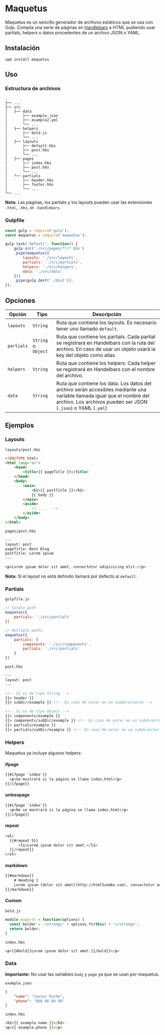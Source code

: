 # Maquetus

Maquetus es un sencillo generador de archivos estáticos que se usa con Gulp. Compila una serie de páginas en [Handlebars](https://handlebarsjs.com/) a HTML pudiendo usar partials, helpers o datos procedentes de un archivo JSON o YAML.

## Instalación

```
npm install maquetus
```

## Uso

### Estructura de archivos

```
.
├── ...
├── src       
│   ├── data  
|       ├── example.json       
|       ├── example2.yml     
|       └── ...   
│   ├── helpers
|       ├── bold.js       
|       └── ...
│   ├── layouts    
|       ├── default.hbs      
|       ├── post.hbs      
|       └── ...
│   ├── pages    
|       ├── index.hbs      
|       ├── post.hbs      
|       └── ...
│   └── partials    
|       ├── header.hbs      
|       ├── footer.hbs      
|       └── ...    
└── ...
```

**Nota:** Las páginas, los partials y los layouts pueden usar las extensiones `.html`, `.hbs`, or `.handlebars`.

### Gulpfile

```js
const gulp = require('gulp');
const maquetus = require('maquetus');

gulp.task('default', function() {
    gulp.src('./src/pages/**/*.hbs')
    .pipe(maquetus({
        layouts: './src/layouts',
        partials: './src/partials',
        helpers: './src/helpers',
        data: './src/data'
    }))
    .pipe(gulp.dest('./dist'));
});
```

## Opciones

| Opción     | Tipo                | Descripción                                                                                                                                                                              |
| ---------- | ------------------- | ---------------------------------------------------------------------------------------------------------------------------------------------------------------------------------------- |
| `layouts`  | `String`            | Ruta que contiene los layouts. Es necesario tener uno llamado `default`.                                                                                                                 |
| `partials` | `String` o `Object` | Ruta que contiene los partials. Cada partial se registrará en Handelbars con la ruta del archivo. En caso de usar un objeto usará la key del objeto como alias.                          |
| `helpers`  | `String`            | Ruta que contiene los helpers. Cada helper se registrará en Handelbars con el nombre del archivo.                                                                                        |
| `data`     | `String`            | Ruta que contiene los data. Los datos del archivo serán accesibles mediante una variable llamada igual que el nombre del archivo. Los archivos pueden ser JSON (`.json`) o YAML (`.yml`) |

## Ejemplos

### Layouts

`layouts/post.hbs`

```html
<!DOCTYPE html>
<html lang="en">
    <head>
        <title>{{ pageTitle }}</title>
    </head>
    <body>
        <main>
            <h1>{{ postTitle }}</h1>
            {{ body }}
        </main>
        <aside>
            <!-- ... -->
        </aside>
    </body>
</html>
```

`pages/post.hbs`

```html
---
layout: post
pageTitle: Best Blog
postTitle: Lorem ipsum
---

<p>Lorem ipsum dolor sit amet, consectetur adipisicing elit.</p>
```

**Nota:** Si el layout no está definido llamará por defecto al `default`.

### Partials

`gulpfile.js`

```js
// Single path
maquetus({
    partials: './src/partials'
})

// Multiple paths
maquetus({
    partials: {
        components: './src/components',
        partials: './src/partials'
    }
})
```

`post.hbs`

```html
---
layout: post
---

<!-- Si es de tipo String -->
{{> header }}
{{> subDir/example }} <!-- En caso de estar en un subdirectorio -->

<!-- Si es de tipo Object -->
{{> components/example }}
{{> components/subDir/example }} <!-- En caso de estar en un subdirectorio -->
{{> partials/example }}
{{> partials/subDir/example }} <!-- En caso de estar en un subdirectorio -->
```

### Helpers

Maquetus ya incluye algunos helpers:

#### ifpage

```html
{{#ifpage 'index'}}
  <p>Se mostrará si la página se llama index.html</p>
{{/ifpage}}
```

#### unlesspage

```html
{{#ifpage 'index'}}
  <p>No se mostrará si la página se llama index.html</p>
{{/ifpage}}
```

#### repeat

```html
<ul>
  {{#repeat 5}}
      <li>Lorem ipsum dolor sit amet.</li>
  {{/repeat}}
</ul>
```

#### markdown

```html
{{#markdown}}
    # Heading 1
    Lorem ipsum [dolor sit amet](http://html5zombo.com), consectetur adipisicing elit. Nam dolor, perferendis. Mollitia aut dolorum, est amet libero eos ad facere pariatur, ullam dolorem similique fugit, debitis impedit, eligendi officiis dolores.
{{/markdown}}
```

#### Custom

`bold.js`

```js
module.exports = function(options) {
  const bolder = '<strong>' + options.fn(this) + '</strong>';
  return bolder;
}
```

`index.hbs`

```html
<p>{{#bold}}Lorem ipsum dolor sit amet.{{/bold}}</p>
```

### Data

**Importante:** No usar las variables `body` y `page` ya que se usan por maquetus.

`example.json`

```json
{
    "name": "Javier Puche",
    "phone": "666 66 66 66"
}
```

`index.hbs`

```html
<h2>{{ example.name }}</h2>
<p>{{ example.phone }}</p>
```